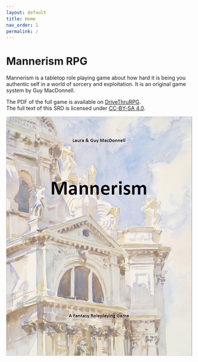```yaml
---
layout: default
title: Home
nav_order: 1
permalink: /
---
```


# Mannerism RPG

Mannerism is a tabletop role playing game about how hard it is being you authentic self in a world of sorcery and exploitation. It is an original game system by Guy MacDonnell.

The PDF of the full game is available on [DriveThruRPG](https://www.drivethrurpg.com/product/373473/Mannerism).  
The full text of this SRD is licensed under [CC-BY-SA 4.0](https://creativecommons.org/licenses/by-sa/4.0/).  

<p></p>

![Cover](img/MannerismCover.jpg)
